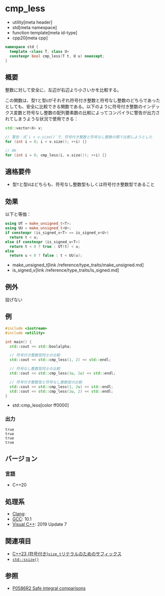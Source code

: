 # cmp_less
* utility[meta header]
* std[meta namespace]
* function template[meta id-type]
* cpp20[meta cpp]

```cpp
namespace std {
  template <class T, class U>
  constexpr bool cmp_less(T t, U u) noexcept;
}
```

## 概要
整数に対して安全に、左辺が右辺より小さいかを比較する。

この関数は、型`T`と型`U`がそれぞれ符号付き整数と符号なし整数のどちらであったとしても、安全に比較できる関数である。以下のように符号付き整数のインデックス変数と符号なし整数の配列要素数の比較によってコンパイラに警告が出力されてしまうような状況で使用できる：

```cpp
std::vector<X> v;

// 警告：式`i < v.size()`で、符号付き整数と符号なし整数の間で比較しようとした
for (int i = 0; i < v.size(); ++i) {}

// OK
for (int i = 0; cmp_less(i, v.size()); ++i) {}
```


## 適格要件
- 型`T`と型`U`はどちらも、符号なし整数型もしくは符号付き整数型であること


## 効果
以下と等価：

```cpp
using UT = make_unsigned_t<T>;
using UU = make_unsigned_t<U>;
if constexpr (is_signed_v<T> == is_signed_v<U>)
  return t < u;
else if constexpr (is_signed_v<T>)
  return t < 0 ? true : UT(t) < u;
else
  return u < 0 ? false : t < UU(u);
```
* make_unsigned_t[link /reference/type_traits/make_unsigned.md]
* is_signed_v[link /reference/type_traits/is_signed.md]


## 例外
投げない


## 例
```cpp example
#include <iostream>
#include <utility>

int main() {
  std::cout << std::boolalpha;

  // 符号付き整数型同士の比較
  std::cout << std::cmp_less(1, 2) << std::endl;

  // 符号なし整数型同士の比較
  std::cout << std::cmp_less(1u, 2u) << std::endl;

  // 符号付き整数型と符号なし整数型の比較
  std::cout << std::cmp_less(1, 2u) << std::endl;
  std::cout << std::cmp_less(1u, 2) << std::endl;
}
```
* std::cmp_less[color ff0000]

### 出力
```
true
true
true
true
```

## バージョン
### 言語
- C++20

## 処理系
- [Clang](/implementation.md#clang):
- [GCC](/implementation.md#gcc): 10.1
- [Visual C++](/implementation.md#visual_cpp): 2019 Update 7


## 関連項目
- [C++23 (符号付き)`size_t`リテラルのためのサフィックス](/lang/cpp23/literal_suffix_for_signed_size_t.md)
- [`std::ssize()`](/reference/iterator/ssize.md)


## 参照
- [P0586R2 Safe integral comparisons](http://www.open-std.org/jtc1/sc22/wg21/docs/papers/2020/p0586r2.html)
